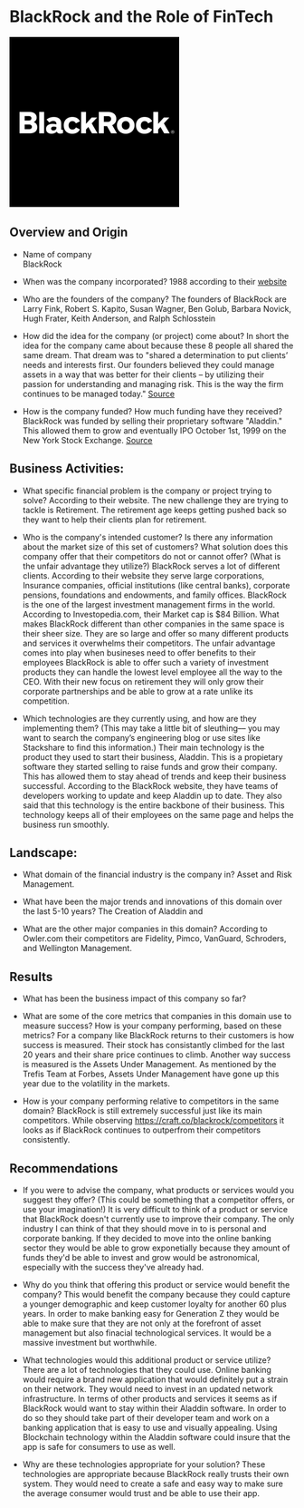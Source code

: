 # BlackRock and the Role of FinTech
![image](blackrock_logo.png)


## Overview and Origin

* Name of company  
    BlackRock


* When was the company incorporated?
    1988 according to their [website](https://www.blackrock.com/corporate/about-us/blackrock-history)

* Who are the founders of the company?
    The founders of BlackRock are Larry Fink, Robert S. Kapito, Susan Wagner, Ben Golub, Barbara Novick, Hugh Frater, Keith Anderson, and Ralph Schlosstein

* How did the idea for the company (or project) come about?
    In short the idea for the company came about because these 8 people all shared the same dream. That dream was to "shared a determination to put clients’ needs and interests first. Our founders believed they could manage assets in a way that was better for their clients – by utilizing their passion for understanding and managing risk. This is the way the firm continues to be managed today." [Source](https://www.blackrock.com/corporate/about-us/blackrock-history)

* How is the company funded? How much funding have they received?
    BlackRock was funded by selling their proprietary software "Aladdin." This allowed them to grow and eventually IPO October 1st, 1999 on the New York Stock Exchange. [Source](https://www.blackrock.com/corporate/about-us/blackrock-history)

## Business Activities:

* What specific financial problem is the company or project trying to solve? According to their website. The new challenge they are trying to tackle is Retirement. The retirement age keeps getting pushed back so they want to help their clients plan for retirement.

* Who is the company's intended customer?  Is there any information about the market size of this set of customers?
What solution does this company offer that their competitors do not or cannot offer? (What is the unfair advantage they utilize?)
    BlackRock serves a lot of different clients. According to their website they serve large corporations, Insurance companies, official institutions (like central banks), corporate pensions, foundations and endowments, and family offices. BlackRock is the one of the largest investment management firms in the world. According to Investopedia.com, their Market cap is $84 Billion. What makes BlackRock different than other companies in the same space is their sheer size. They are so large and offer so many different products and services it overwhelms their competitors. The unfair advantage comes into play when busineses need to offer benefits to their employees BlackRock is able to offer such a variety of investment products they can handle the lowest level employee all the way to the CEO. With their new focus on retirement they will only grow their corporate partnerships and be able to grow at a rate unlike its competition. 

* Which technologies are they currently using, and how are they implementing them? (This may take a little bit of sleuthing–– you may want to search the company’s engineering blog or use sites like Stackshare to find this information.)
    Their main technology is the product they used to start their business, Aladdin. This is a propietary software they started selling to raise funds and grow their company. This has allowed them to stay ahead of trends and keep their business successful. According to the BlackRock website, they have teams of developers working to update and keep Aladdin up to date. They also said that this technology is the entire backbone of their business. This technology keeps all of their employees on the same page and helps the business run smoothly.


## Landscape:

* What domain of the financial industry is the company in? Asset and Risk Management.

* What have been the major trends and innovations of this domain over the last 5-10 years? The Creation of Aladdin and 

* What are the other major companies in this domain? According to Owler.com their competitors are Fidelity, Pimco, VanGuard, Schroders, and Wellington Management.


## Results

* What has been the business impact of this company so far? 

* What are some of the core metrics that companies in this domain use to measure success? How is your company performing, based on these metrics? For a company like BlackRock returns to their customers is how success is measured. Their stock has consistantly climbed for the last 20 years and their share price continues to climb. Another way success is measured is the Assets Under Management. As mentioned by the Trefis Team at Forbes, Assets Under Management have gone up this year due to the volatility in the markets. 

* How is your company performing relative to competitors in the same domain? BlackRock is still extremely successful just like its main competitors. While observing https://craft.co/blackrock/competitors it looks as if BlackRock continues to outperfrom their competitors consistently. 


## Recommendations

* If you were to advise the company, what products or services would you suggest they offer? (This could be something that a competitor offers, or use your imagination!)
    It is very difficult to think of a product or service that BlackRock doesn't currently use to improve their company. The only industry I can think of that they should move in to is personal and corporate banking. If they decided to move into the online banking sector they would be able to grow exponetially because they amount of funds they'd be able to invest and grow would be astronomical, especially with the success they've already had. 
* Why do you think that offering this product or service would benefit the company?
    This would benefit the company because they could capture a younger demographic and keep customer loyalty for another 60 plus years. In order to make banking easy for Generation Z they would be able to make sure that they are not only at the forefront of asset management but also finacial technological services. It would be a massive investment but worthwhile.
* What technologies would this additional product or service utilize?
    There are a lot of technologies that they could use. Online banking would require a brand new application that would definitely put a strain on their network. They would need to invest in an updated network infrastructure. In terms of other products and services it seems as if BlackRock would want to stay within their Aladdin software. In order to do so they should take part of their developer team and work on a banking application that is easy to use and visually appealing. Using Blockchain technology within the Aladdin software could insure that the app is safe for consumers to use as well. 

* Why are these technologies appropriate for your solution?
    These technologies are appropriate because BlackRock really trusts their own system. They would need to create a safe and easy way to make sure the average consumer would trust and be able to use their app. 
